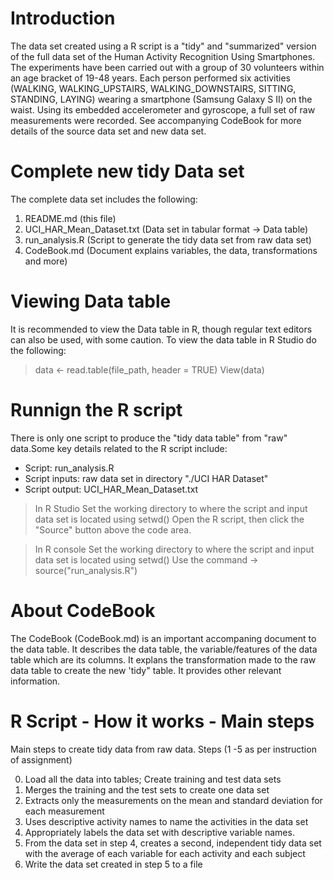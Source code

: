 Introduction
============

The data set created using a R script is a "tidy" and "summarized" version of the full data set of the Human Activity Recognition Using Smartphones. The experiments have been carried out with a group of 30 volunteers within an age bracket of 19-48 years. Each person performed six activities (WALKING, WALKING_UPSTAIRS, WALKING_DOWNSTAIRS, SITTING, STANDING, LAYING) wearing a smartphone (Samsung Galaxy S II) on the waist. Using its embedded accelerometer and gyroscope, a full set of raw measurements were recorded. See accompanying CodeBook for more details of the source data set and new data set.

Complete new tidy Data set
==========================

The complete data set includes the following:

1. README.md (this file)
2. UCI_HAR_Mean_Dataset.txt (Data set in tabular format -> Data table)
3. run_analysis.R (Script to generate the tidy data set from raw data set)
4. CodeBook.md (Document explains variables, the data, transformations and more)

Viewing Data table
==================

It is recommended to view the Data table in R, though regular text editors can also be used, with some caution. To view the data table in R Studio do the following:

> data <- read.table(file_path, header = TRUE)
> View(data)

Runnign the R script
====================

There is only one script to produce the "tidy data table" from "raw" data.Some key details related to the R script include: 

* Script: run_analysis.R
* Script inputs: raw data set in directory "./UCI HAR Dataset"
* Script output: UCI_HAR_Mean_Dataset.txt

> In R Studio
> Set the working directory to where the script and input data set is located using setwd()
> Open the R script, then click the "Source" button above the code area. 

> In R console
> Set the working directory to where the script and input data set is located using setwd()
> Use the command -> source("run_analysis.R")

About CodeBook
==============

The CodeBook (CodeBook.md) is an important accompaning document to the data table. It describes the data table, the variable/features of the data table which are its columns. It explans the transformation made to the raw data table to create the new 'tidy" table. It provides other relevant information.

R Script - How it works - Main steps
====================================

Main steps to create tidy data from raw data. 
Steps (1 -5 as per instruction of assignment)

0. Load all the data into tables; Create training and test data sets
1. Merges the training and the test sets to create one data set
2. Extracts only the measurements on the mean and standard deviation for each measurement
3. Uses descriptive activity names to name the activities in the data set
4. Appropriately labels the data set with descriptive variable names. 
5. From the data set in step 4, creates a second, independent tidy data set with the average of each variable for each activity and each subject
6. Write the data set created in step 5 to a file
